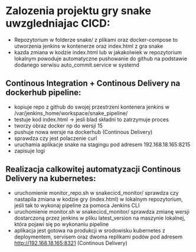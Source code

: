 # Zalozenia projektu gry snake uwzgledniajac CICD:
- Repozytorium w folderze snake/ z plikami oraz docker-compose to utworzenia jenkins w kontenerze oraz index.html z gra snake
- kazda zmiana w kodzie index.html lub w jakakolwiek w repozytorium lokalnym powoduje automatyczne pushowanie do github na podstawie dodanego serwisu auto_commit.service w systemd
## Continous Integration + Continous Delivery na dockerhub pipeline:
  - kopiuje repo z github do swojej przestrzeni kontenera jenkins w /var/jenkins_home/workspace/snake_pipeline/
  - testuje kod index.html -> jesli blad składni to zatrzymuje proces
  - tworzy obraz docker np do wersji 15
  - pushuje nowa wersje na dockerhub (Continous Delivery)
  - sprawdza czy jest polaczenie curl
  - uruchamia aplikacje snake na stagingu pod adresem 192.168.18.165:8215
  - zapisuje logi
## Realizacja calkowitej automatyzacji Continous Delivery na kubernetes:
  - uruchomienie monitor_repo.sh w snakecicd_monitor/ sprawdza czy nastapila zmiana w kodzie gry (index.html) w lokalnym repozytorium, jeśli tak to wykonaj pipeline za pomoca Jenkins CLI
  - uruchomienie monitor.sh w snakecicd_monitor/ sprawdza zmianę wersji dostarczoną przez jenkins w pliku latest_version na maszynie lokalnej, która pojawi się po wykonaniu pipeline
  - aplikacja jest gotowa na produkcji w srodowisku kubernetes z deploymentem, servisem oraz dwoma replikami podów pod adresem http://192.168.18.165:8321 (Continous Delivery)
